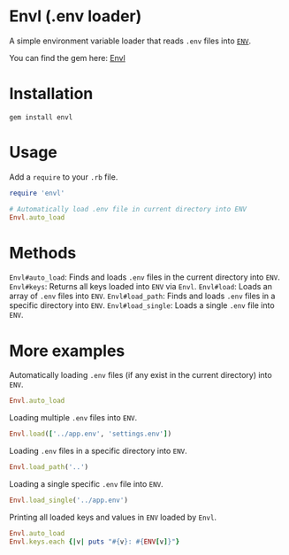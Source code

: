 # Envl (.env loader)
A simple environment variable loader that reads `.env` files into [`ENV`](https://docs.ruby-lang.org/en/master/ENV.html).

You can find the gem here: [Envl](https://rubygems.org/gems/envl)

# Installation
```
gem install envl
```

# Usage
Add a `require` to your `.rb` file.
```ruby
require 'envl'

# Automatically load .env file in current directory into ENV
Envl.auto_load
```

# Methods

`Envl#auto_load`: Finds and loads `.env` files in the current directory into `ENV`.
`Envl#keys`: Returns all keys loaded into `ENV` via `Envl`.
`Envl#load`: Loads an array of `.env` files into `ENV`.
`Envl#load_path`: Finds and loads `.env` files in a specific directory into `ENV`.
`Envl#load_single`: Loads a single `.env` file into `ENV`.

# More examples

Automatically loading `.env` files (if any exist in the current directory) into `ENV`.
```ruby
Envl.auto_load
```

Loading multiple `.env` files into `ENV`.
```ruby
Envl.load(['../app.env', 'settings.env'])
```

Loading `.env` files in a specific directory into `ENV`.
```ruby
Envl.load_path('..')
```

Loading a single specific `.env` file into `ENV`.
```ruby
Envl.load_single('../app.env')
```

Printing all loaded keys and values in `ENV` loaded by `Envl`.
```ruby
Envl.auto_load
Envl.keys.each {|v| puts "#{v}: #{ENV[v]}"}
```
